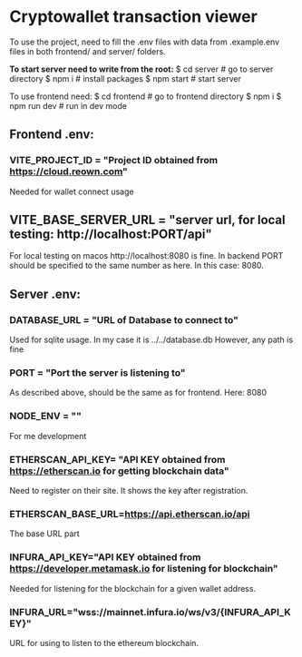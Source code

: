 # Cryptowallet transaction viewer

To use the project, need to fill the .env files with data from .example.env files in both frontend/ and server/ folders.

**To start server need to write from the root:**
$ cd server # go to server directory
$ npm i # install packages
$ npm start # start server

To use frontend need:
$ cd frontend # go to frontend directory
$ npm i
$ npm run dev # run in dev mode

## Frontend .env:

### VITE_PROJECT_ID = "Project ID obtained from https://cloud.reown.com"

Needed for wallet connect usage

## VITE_BASE_SERVER_URL = "server url, for local testing: http://localhost:PORT/api"

For local testing on macos http://localhost:8080 is fine. In backend PORT should be specified to the same number as here. In this case: 8080.

## Server .env:

### DATABASE_URL = "URL of Database to connect to"

Used for sqlite usage. In my case it is ../../database.db
However, any path is fine

### PORT = "Port the server is listening to"

As described above, should be the same as for frontend. Here: 8080

### NODE_ENV = ""

For me development

### ETHERSCAN_API_KEY= "API KEY obtained from https://etherscan.io for getting blockchain data"

Need to register on their site. It shows the key after registration.

### ETHERSCAN_BASE_URL=https://api.etherscan.io/api

The base URL part

### INFURA_API_KEY="API KEY obtained from https://developer.metamask.io for listening for blockchain"

Needed for listening for the blockchain for a given wallet address.

### INFURA_URL="wss://mainnet.infura.io/ws/v3/{INFURA_API_KEY}"

URL for using to listen to the ethereum blockchain.
